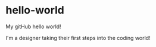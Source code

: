 # hello-world
My gitHub hello world!

I'm a designer taking their first steps into the coding world!
